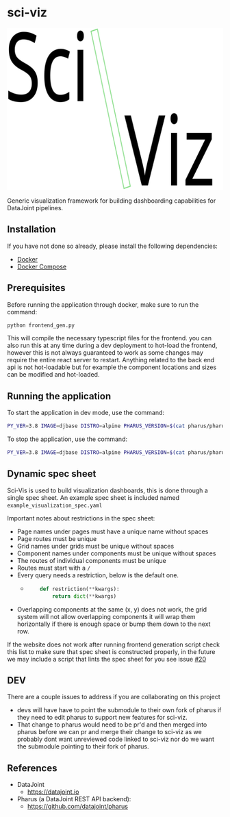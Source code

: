 # sci-viz
![demo image failed](src/logo.svg)

Generic visualization framework for building dashboarding capabilities for DataJoint pipelines.

## Installation
If you have not done so already, please install the following dependencies:

- [Docker](https://docs.docker.com/get-docker/)
- [Docker Compose](https://docs.docker.com/compose/install/)

## Prerequisites
Before running the application through docker, make sure to run the command:
```bash
python frontend_gen.py
```
This will compile the necessary typescript files for the frontend.
you can also run this at any time during a dev deployment to hot-load the frontend, however this is not always guaranteed to work as some changes may require the entire react server to restart. Anything related to the back end api is not hot-loadable but for example the component locations and sizes can be modified and hot-loaded.

## Running the application
To start the application in dev mode, use the command:
```bash
PY_VER=3.8 IMAGE=djbase DISTRO=alpine PHARUS_VERSION=$(cat pharus/pharus/version.py | tail -1 | awk -F\' '{print $2}') HOST_UID=$(id -u) docker-compose up --build
```

To stop the application, use the command:
```bash
PY_VER=3.8 IMAGE=djbase DISTRO=alpine PHARUS_VERSION=$(cat pharus/pharus/version.py | tail -1 | awk -F\' '{print $2}') HOST_UID=$(id -u) docker-compose down
```

## Dynamic spec sheet
Sci-Vis is used to build visualization dashboards, this is done through a single spec sheet. An example spec sheet is included named `example_visualization_spec.yaml`

Important notes about restrictions in the spec sheet:
- Page names under pages must have a unique name without spaces
- Page routes must be unique
- Grid names under grids must be unique without spaces
- Component names under components must be unique without spaces
- The routes of individual components must be unique
- Routes must start with a `/`
- Every query needs a restriction, below is the default one.
  - ```python
        def restriction(**kwargs):
            return dict(**kwargs)
    ```
- Overlapping components at the same (x, y) does not work, the grid system will not allow overlapping components it will wrap them horizontally if there is enough space or bump them down to the next row.

If the website does not work after running frontend generation script check this list to make sure that spec sheet is constructed properly, in the future we may include a script that lints the spec sheet for you see issue [#20](https://github.com/datajoint/sci-viz/issues/20)
## DEV
There are a couple issues to address if you are collaborating on this project
- devs will have have to point the submodule to their own fork of pharus if they need to edit pharus to support new features for sci-viz.
- That change to pharus would need to be pr'd and then merged into pharus before we can pr and merge their change to sci-viz as we probably dont want unreviewed code linked to sci-viz nor do we want the submodule pointing to their fork of pharus.
## References
- DataJoint
  - https://datajoint.io
- Pharus (a DataJoint REST API backend):
  - https://github.com/datajoint/pharus
